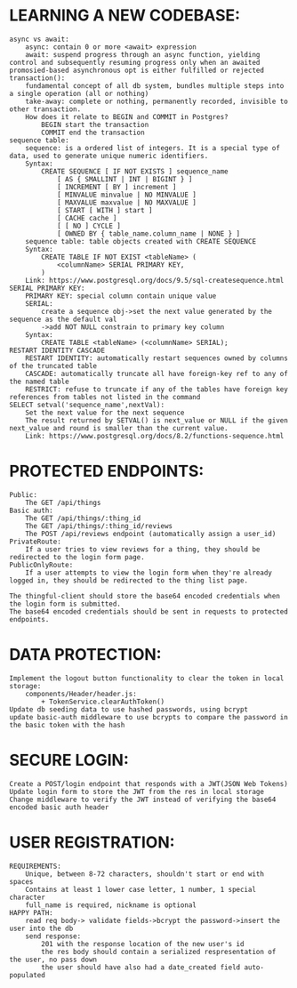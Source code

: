 # LEARNING A NEW CODEBASE:
    async vs await:
        async: contain 0 or more <await> expression
        await: suspend progress through an async function, yielding control and subsequently resuming progress only when an awaited promosied-based asynchronous opt is either fulfilled or rejected
    transaction():
        fundamental concept of all db system, bundles multiple steps into a single operation (all or nothing)
        take-away: complete or nothing, permanently recorded, invisible to other transaction.
        How does it relate to BEGIN and COMMIT in Postgres?
            BEGIN start the transaction
            COMMIT end the transaction
    sequence table:
        sequence: is a ordered list of integers. It is a special type of data, used to generate unique numeric identifiers. 
        Syntax:
            CREATE SEQUENCE [ IF NOT EXISTS ] sequence_name
                [ AS { SMALLINT | INT | BIGINT } ]
                [ INCREMENT [ BY ] increment ]
                [ MINVALUE minvalue | NO MINVALUE ] 
                [ MAXVALUE maxvalue | NO MAXVALUE ]
                [ START [ WITH ] start ] 
                [ CACHE cache ] 
                [ [ NO ] CYCLE ]
                [ OWNED BY { table_name.column_name | NONE } ]
        sequence table: table objects created with CREATE SEQUENCE
        Syntax: 
            CREATE TABLE IF NOT EXIST <tableName> (
                <columnName> SERIAL PRIMARY KEY,
            )
        Link: https://www.postgresql.org/docs/9.5/sql-createsequence.html 
    SERIAL PRIMARY KEY:
        PRIMARY KEY: special column contain unique value
        SERIAL: 
            create a sequence obj->set the next value generated by the sequence as the default val
            ->add NOT NULL constrain to primary key column
        Syntax:
            CREATE TABLE <tableName> (<columnName> SERIAL);
    RESTART IDENTITY CASCADE
        RESTART IDENTITY: automatically restart sequences owned by columns of the truncated table
        CASCADE: automatically truncate all have foreign-key ref to any of the named table
        RESTRICT: refuse to truncate if any of the tables have foreign key references from tables not listed in the command
    SELECT setval('sequence_name',nextVal):
        Set the next value for the next sequence
        The result returned by SETVAL() is next_value or NULL if the given next_value and round is smaller than the current value.
        Link: https://www.postgresql.org/docs/8.2/functions-sequence.html 

# PROTECTED ENDPOINTS:
    Public:
        The GET /api/things 
    Basic auth:
        The GET /api/things/:thing_id 
        The GET /api/things/:thing_id/reviews 
        The POST /api/reviews endpoint (automatically assign a user_id)
    PrivateRoute:
        If a user tries to view reviews for a thing, they should be redirected to the login form page.
    PublicOnlyRoute:
        If a user attempts to view the login form when they're already logged in, they should be redirected to the thing list page.

    The thingful-client should store the base64 encoded credentials when the login form is submitted.
    The base64 encoded credentials should be sent in requests to protected endpoints.
    

    

# DATA PROTECTION:
    Implement the logout button functionality to clear the token in local storage:
        components/Header/header.js:
            + TokenService.clearAuthToken()
    Update db seeding data to use hashed passwords, using bcrypt
    update basic-auth middleware to use bcrypts to compare the password in the basic token with the hash

# SECURE LOGIN:
    Create a POST/login endpoint that responds with a JWT(JSON Web Tokens)
    Update login form to store the JWT from the res in local storage 
    Change middleware to verify the JWT instead of verifying the base64 encoded basic auth header

# USER REGISTRATION:
    REQUIREMENTS:
        Unique, between 8-72 characters, shouldn't start or end with spaces
        Contains at least 1 lower case letter, 1 number, 1 special character
        full_name is required, nickname is optional 
    HAPPY PATH:
        read req body-> validate fields->bcrypt the password->insert the user into the db
        send response:
            201 with the response location of the new user's id
            the res body should contain a serialized respresentation of the user, no pass down
            the user should have also had a date_created field auto-populated 